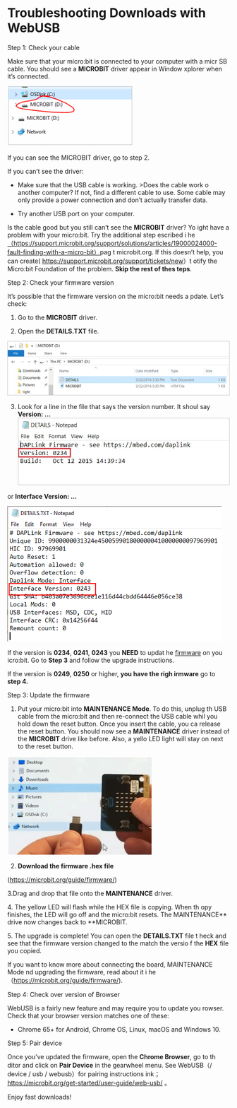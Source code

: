 # Troubleshooting Downloads with WebUSB

Step 1: Check your cable

Make sure that your micro:bit is connected to your computer with a micr SB cable. You should see a **MICROBIT** driver appear in Window xplorer when it’s connected.

![](media/74f63de05212c7ca7042a7b8ded137a1.png)

If you can see the MICROBIT driver, go to step 2.

If you can’t see the driver:

- Make sure that the USB cable is working. \>Does the cable work o  another computer? If not, find a different cable to use. Some cable  may only provide a power connection and don’t actually transfer data.

- Try another USB port on your computer.

Is the cable good but you still can’t see the **MICROBIT** driver? Yo ight have a problem with your micro:bit. Try the additional step escribed i he[（<https://support.microbit.org/support/solutions/articles/19000024000-fault-finding-with-a-micro-bit>）](\l)pag t microbit.org. If this doesn’t help, you can create(
[<u>https://support.microbit.org/support/tickets/new</u>](https://support.microbit.org/support/tickets/new)）t otify the Micro:bit Foundation of the problem. **Skip the rest of thes teps**.

Step 2: Check your firmware version

It’s possible that the firmware version on the micro:bit needs a pdate. Let’s check:

1.  Go to the **MICROBIT** driver.

2.  Open the **DETAILS.TXT** file.

![](media/a48c49ba5a9ddffd1c67f8099e5e7dda.jpeg)

3.  Look for a line in the file that says the version number. It shoul    say **Version:
    ...**![](media/832761e305d099a900d095024b3ae614.jpeg)

or **Interface Version: ...**

![](media/de782395d6069baf927bc082d2e0a517.png)

If the version is **0234**, **0241**, **0243** you **NEED** to updat he [firmware](https://makecode.microbit.org/device/firmware) on you icro:bit. Go to **Step 3** and follow the upgrade instructions.

If the version is **0249**, **0250** or higher, **you have the righ irmware** go to **step 4.**

Step 3: Update the firmware

1.  Put your micro:bit into **MAINTENANCE Mode**. To do this, unplug th    USB cable from the micro:bit and then re-connect the USB cable whil    you hold down the reset button. Once you insert the cable, you ca    release the reset button. You should now see a **MAINTENANCE**
    driver instead of the **MICROBIT** drive like before. Also, a yello    LED light will stay on next to the reset button.

![](media/ff2f27244043bf3ebf6123bbf098df0b.png)

2.  **Download the firmware .hex file**

(<https://microbit.org/guide/firmware/>)

3.Drag and drop that file onto the **MAINTENANCE** driver.

4\. The yellow LED will flash while the HEX file is copying. When th opy finishes, the LED will go off and the micro:bit resets. The
MAINTENANCE** drive now changes back to **MICROBIT.

5\. The upgrade is complete! You can open the **DETAILS.TXT** file t heck and see that the firmware version changed to the match the versio f the **HEX** file you copied.

If you want to know more about connecting the board, MAINTENANCE Mode nd upgrading the firmware, read about it i he（<https://microbit.org/guide/firmware/>).

Step 4: Check over version of Browser

WebUSB is a fairly new feature and may require you to update you rowser. Check that your browser version matches one of these:

- Chrome 65+ for Android, Chrome OS, Linux, macOS and Windows 10.

Step 5: Pair device

Once you’ve updated the firmware, open the **Chrome Browser**, go to th ditor and click on **Pair Device** in the gearwheel menu. See WebUSB（/
device / usb / webusb）for pairing instructions ink；[<u>https://microbit.org/get-started/user-guide/web-usb/</u>](https://microbit.org/get-started/user-guide/web-usb/ )
。

Enjoy fast downloads!



